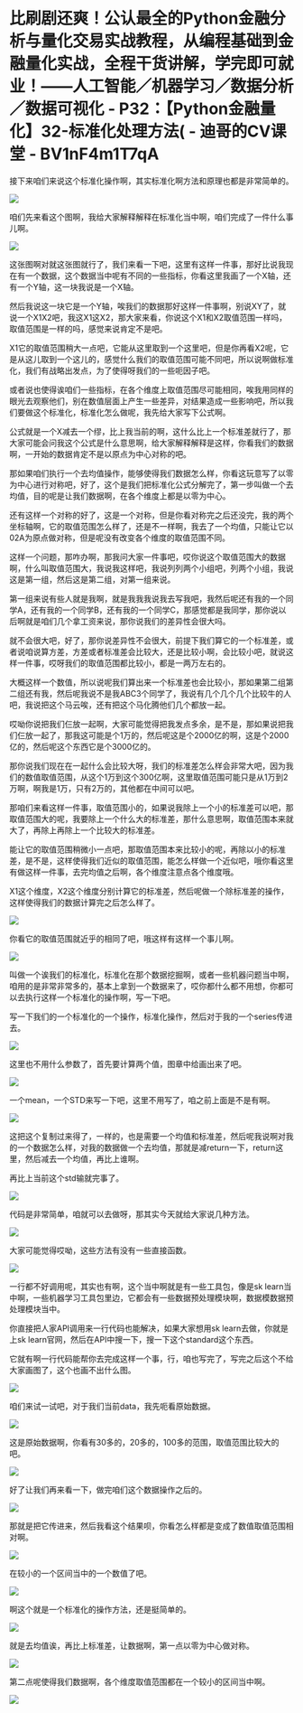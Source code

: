 # 比刷剧还爽！公认最全的Python金融分析与量化交易实战教程，从编程基础到金融量化实战，全程干货讲解，学完即可就业！——人工智能／机器学习／数据分析／数据可视化 - P32：【Python金融量化】32-标准化处理方法( - 迪哥的CV课堂 - BV1nF4m1T7qA

接下来咱们来说这个标准化操作啊，其实标准化啊方法和原理也都是非常简单的。

![](img/4952109310fbf02c012f34a8310be536_1.png)

咱们先来看这个图啊，我给大家解释解释在标准化当中啊，咱们完成了一件什么事儿啊。

![](img/4952109310fbf02c012f34a8310be536_3.png)

这张图啊对就这张图就行了，我们来看一下吧，这里有这样一件事，那好比说我现在有一个数据，这个数据当中呢有不同的一些指标，你看这里我画了一个X轴，还有一个Y轴，这一块我说是一个X轴。

然后我说这一块它是一个Y轴，唉我们的数据那好这样一件事啊，别说XY了，就说一个X1X2吧，我这X1这X2，那大家来看，你说这个X1和X2取值范围一样吗，取值范围是一样的吗，感觉来说肯定不是吧。

X1它的取值范围稍大一点吧，它能从这里取到一个这里吧，但是你再看X2呢，它是从这儿取到一个这儿的，感觉什么我们的取值范围可能不同吧，所以说啊做标准化，我们有战略出发点，为了使得呀我们的一些呃因子吧。

或者说也使得诶咱们一些指标，在各个维度上取值范围尽可能相同，唉我用同样的眼光去观察他们，别在数值层面上产生一些差异，对结果造成一些影响吧，所以我们要做这个标准化，标准化怎么做呢，我先给大家写下公式啊。

公式就是一个X减去一个缪，比上我当前的啊，这什么比上一个标准差就行了，那大家可能会问我这个公式是什么意思啊，给大家解释解释是这样，你看我们的数据啊，一开始的数据肯定不是以原点为中心对称的吧。

那如果咱们执行一个去均值操作，能够使得我们数据怎么样，你看这玩意写了以零为中心进行对称吧，好了，这个是我们把标准化公式分解完了，第一步叫做一个去均值，目的呢是让我们数据啊，在各个维度上都是以零为中心。

还有这样一个对称的好了，这是一个对称，但是你看对称完之后还没完，我的两个坐标轴啊，它的取值范围怎么样了，还是不一样啊，我去了一个均值，只能让它以02A为原点做对称，但是呢没有改变各个维度的取值范围不同。

这样一个问题，那咋办啊，那我问大家一件事吧，哎你说这个取值范围大的数据啊，什么叫取值范围大，我说我这样吧，我说列列两个小组吧，列两个小组，我说这是第一组，然后这是第二组，对第一组来说。

第一组来说有些人就是我啊，就是我我我说我去写我吧，我然后呢还有我的一个同学A，还有我的一个同学B，还有我的一个同学C，那感觉都是我同学，那你说以后啊就是咱们几个拿工资来说，那你说我们的差异性会很大吗。

就不会很大吧，好了，那你说差异性不会很大，前提下我们算它的一个标准差，或者说咱说算方差，方差或者标准差会比较大，还是比较小啊，会比较小吧，就说这样一件事，哎呀我们的取值范围都比较小，都是一两万左右的。

大概这样一个数值，所以说呢我们算出来一个标准差也会比较小，那如果第二组第二组还有我，然后呢我说不是我ABC3个同学了，我说有几个几个几个比较牛的人吧，我说把这个马云唉，还有把这个马化腾他们几个都放一起。

哎呦你说把我们仨放一起啊，大家可能觉得把我发点多余，是不是，那如果说把我们仨放一起了，那我这可能是个1万的，然后呢这是个2000亿的啊，这是个2000亿的，然后呢这个东西它是个3000亿的。

那你说我们现在在一起什么会比较大呀，我们的标准差怎么样会非常大吧，因为我们的数值取值范围，从这个1万到这个300亿啊，这里取值范围可能只是从1万到2万啊，啊我是1万，只有2万的，其他都在中间可以吧。

那咱们来看这样一件事，取值范围小的，如果说我除上一个小的标准差可以吧，那取值范围大的呢，我要除上一个什么大的标准差，那什么意思啊，取值范围本来就大了，再除上再除上一个比较大的标准差。

能让它的取值范围稍微小一点吧，那取值范围本来比较小的呢，再除以小的标准差，是不是，这样使得我们近似的取值范围，能怎么样做一个近似吧，哦你看这里有做这样一件事，去完均值之后啊，各个维度注意点各个维度哦。

X1这个维度，X2这个维度分别计算它的标准差，然后呢做一个除标准差的操作，这样使得我们的数据计算完之后怎么样了。



![](img/4952109310fbf02c012f34a8310be536_5.png)

你看它的取值范围就近乎的相同了吧，哦这样有这样一个事儿啊。

![](img/4952109310fbf02c012f34a8310be536_7.png)

叫做一个诶我们的标准化，标准化在那个数据挖掘啊，或者一些机器问题当中啊，咱用的是非常非常多的，基本上拿到一个数据来了，哎你都什么都不用想，你都可以去执行这样一个标准化的操作啊，写一下吧。

写一下我们的一个标准化的一个操作，标准化操作，然后对于我的一个series传进去。

![](img/4952109310fbf02c012f34a8310be536_9.png)

这里也不用什么参数了，首先要计算两个值，图章中给画出来了吧。

![](img/4952109310fbf02c012f34a8310be536_11.png)

一个mean，一个STD来写一下吧，这里不用写了，咱之前上面是不是有啊。

![](img/4952109310fbf02c012f34a8310be536_13.png)

这把这个复制过来得了，一样的，也是需要一个均值和标准差，然后呢我说啊对我的一个数据怎么样，对我的数据做一个去均值，那就是减return一下，return这里，然后减去一个均值，再比上谁啊。

再比上当前这个std输就完事了。

![](img/4952109310fbf02c012f34a8310be536_15.png)

代码是非常简单，咱就可以去做呀，那其实今天就给大家说几种方法。

![](img/4952109310fbf02c012f34a8310be536_17.png)

大家可能觉得哎呦，这些方法有没有一些直接函数。

![](img/4952109310fbf02c012f34a8310be536_19.png)

一行都不好调用呢，其实也有啊，这个当中啊就是有一些工具包，像是sk learn当中啊，一些机器学习工具包里边，它都会有一些数据预处理模块啊，数据模数据预处理模块当中。

你直接把人家API调用来一行代码也能解决，如果大家想用sk learn去做，你就是上sk learn官网，然后在API中搜一下，搜一下这个standard这个东西。

它就有啊一行代码能帮你去完成这样一个事，行，咱也写完了，写完之后这个不给大家画图了，这个也画不出什么图。



![](img/4952109310fbf02c012f34a8310be536_21.png)

咱们来试一试吧，对于我们当前data，我先呃看原始数据。

![](img/4952109310fbf02c012f34a8310be536_23.png)

这是原始数据啊，你看有30多的，20多的，100多的范围，取值范围比较大的吧。

![](img/4952109310fbf02c012f34a8310be536_25.png)

好了让我们再来看一下，做完咱们这个数据操作之后的。

![](img/4952109310fbf02c012f34a8310be536_27.png)

那就是把它传进来，然后我看这个结果呗，你看怎么样都是变成了数值取值范围相对啊。

![](img/4952109310fbf02c012f34a8310be536_29.png)

在较小的一个区间当中的一个数值了吧。

![](img/4952109310fbf02c012f34a8310be536_31.png)

啊这个就是一个标准化的操作方法，还是挺简单的。

![](img/4952109310fbf02c012f34a8310be536_33.png)

就是去均值诶，再比上标准差，让数据啊，第一点以零为中心做对称。

![](img/4952109310fbf02c012f34a8310be536_35.png)

第二点呢使得我们数据啊，各个维度取值范围都在一个较小的区间当中啊。

![](img/4952109310fbf02c012f34a8310be536_37.png)